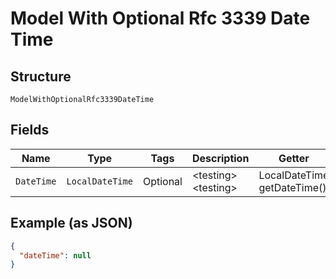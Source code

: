
# Model With Optional Rfc 3339 Date Time

## Structure

`ModelWithOptionalRfc3339DateTime`

## Fields

| Name | Type | Tags | Description | Getter | Setter |
|  --- | --- | --- | --- | --- | --- |
| `DateTime` | `LocalDateTime` | Optional | &lt;testing&gt; &lt;testing&gt; | LocalDateTime getDateTime() | setDateTime(LocalDateTime dateTime) |

## Example (as JSON)

```json
{
  "dateTime": null
}
```

